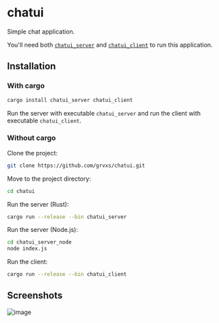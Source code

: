 # chatui

Simple chat application.

You'll need both [`chatui_server`](https://crates.io/crates/chatui_server) and [`chatui_client`](https://crates.io/crates/chatui_client) to run this application.

## Installation

### With cargo

```bash
cargo install chatui_server chatui_client
```

Run the server with executable `chatui_server` and run the client with executable `chatui_client`.

### Without cargo

Clone the project:

```bash
git clone https://github.com/grvxs/chatui.git
```

Move to the project directory:

```bash
cd chatui
```

Run the server (Rust):

```bash
cargo run --release --bin chatui_server
```

Run the server (Node.js):

```bash
cd chatui_server_node
node index.js
```

Run the client:

```bash
cargo run --release --bin chatui_client
```

## Screenshots

![image](https://user-images.githubusercontent.com/65955464/124386731-6090c580-dcf9-11eb-9be5-8c2c07075dde.png)

